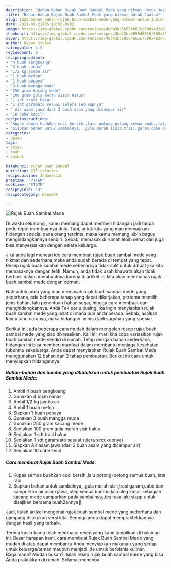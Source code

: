 ```yaml
---
description: "Bahan-bahan Rujak Buah Sambal Mede yang nikmat Untuk Jualan"
title: "Bahan-bahan Rujak Buah Sambal Mede yang nikmat Untuk Jualan"
slug: 1225-bahan-bahan-rujak-buah-sambal-mede-yang-nikmat-untuk-jualan
date: 2021-01-21T05:10:56.898Z
image: https://img-global.cpcdn.com/recipes/4bd43bc585546616/680x482cq70/rujak-buah-sambal-mede-foto-resep-utama.jpg
thumbnail: https://img-global.cpcdn.com/recipes/4bd43bc585546616/680x482cq70/rujak-buah-sambal-mede-foto-resep-utama.jpg
cover: https://img-global.cpcdn.com/recipes/4bd43bc585546616/680x482cq70/rujak-buah-sambal-mede-foto-resep-utama.jpg
author: Oscar Stokes
ratingvalue: 4.5
reviewcount: 8
recipeingredient:
- "4 buah bengkoang"
- "4 buah nanas"
- "1/2 kg jambu air"
- "1 buah melon"
- "1 buah pepaya"
- "3 buah mangga muda"
- "250 gram kacang mede"
- "100 gram gula merah sisir halus"
- "1 sdt trasi bakar"
- "1 sdt garamato sesuai selera secukupnya"
- " Air asam jawa dari 2 buah asam yang dicampur air"
- "10 cabe kecil"
recipeinstructions:
- "Kupas semua buah2an cuci bersih,,lalu potong-potong semua buah,,tata rapi"
- "Siapkan bahan untuk sambalnya,,,gula merah sisir,trasi garam,cabe dan campurkan air asam jawa,,uleg semua bumbu,lalu uleg kasar sebagian kacang mede campurkan pada sambalnya,,tes rasa lalu siapp untuk disajikan bersama buah2annya🤗"
categories:
- Resep
tags:
- rujak
- buah
- sambal

katakunci: rujak buah sambal 
nutrition: 217 calories
recipecuisine: Indonesian
preptime: "PT16M"
cooktime: "PT37M"
recipeyield: "3"
recipecategory: Dessert

---
```



![Rujak Buah Sambal Mede](https://img-global.cpcdn.com/recipes/4bd43bc585546616/680x482cq70/rujak-buah-sambal-mede-foto-resep-utama.jpg)

Di waktu  sekarang , kamu memang dapat membeli hidangan jadi tanpa perlu repot membuatnya dulu. Tapi, untuk kita yang mau menyajikan hidangan special pada orang tercinta, maka kamu memang lebih bagus menghidangkannya sendiri. Sebab, memasak di rumah lebih sehat dan juga bisa menyesuaikan dengan selera keluarga.

Jika anda lagi mencari ide cara membuat rujak buah sambal mede yang nikmat dan sederhana,maka anda sudah berada di tempat yang tepat. Resep rujak buah sambal mede  sebenarnya tidak sulit untuk dibuat jika kita memasaknya dengan teliti. Namun, anda tidak usah khawatir akan tidak berhasil dalam membuatnya 
karena di artikel ini kita akan membahas rujak buah sambal mede dengan cermat.  



Nah untuk anda yang mau memasak rujak buah sambal mede yang sederhana, ada beberapa tahap yang dapat dikerjakan, pertama memilih jenis bahan, lalu penentuan bahan segar, hingga cara membuat dan menghidangkannya. Anda Tak perlu pusing jika ingin menyiapkan rujak buah sambal mede yang lezat di mana pun anda berada. Sebab, asalkan kamu  tahu caranya, maka hidangan ini bisa jadi suguhan yang spesial.

Berikut ini, ada beberapa cara mudah dalam mengolah resep rujak buah sambal mede yang siap dikreasikan. Kali ini, mari kita coba variasikan rujak buah sambal mede sendiri di rumah. Tetap dengan bahan sederhana, hidangan ini bisa memberi manfaat dalam membantu menjaga kesehatan tubuhmu sekeluarga. Anda dapat menyiapkan Rujak Buah Sambal Mede menggunakan 12 bahan dan 2 tahap pembuatan. Berikut ini cara untuk menyiapkan hidangannya.

<!--inarticleads1-->

##### Bahan-bahan dan bumbu yang dibutuhkan untuk pembuatan Rujak Buah Sambal Mede:

1. Ambil 4 buah bengkoang
1. Gunakan 4 buah nanas
1. Ambil 1/2 kg jambu air
1. Ambil 1 buah melon
1. Siapkan 1 buah pepaya
1. Gunakan 3 buah mangga muda
1. Gunakan 250 gram kacang mede
1. Sediakan 100 gram gula merah sisir halus
1. Sediakan 1 sdt trasi bakar
1. Sediakan 1 sdt garam(ato sesuai selera secukupnya)
1. Siapkan  Air asam jawa (dari 2 buah asam yang dicampur air)
1. Sediakan 10 cabe kecil




<!--inarticleads2-->

##### Cara membuat Rujak Buah Sambal Mede:

1. Kupas semua buah2an cuci bersih,,lalu potong-potong semua buah,,tata rapi
1. Siapkan bahan untuk sambalnya,,,gula merah sisir,trasi garam,cabe dan campurkan air asam jawa,,uleg semua bumbu,lalu uleg kasar sebagian kacang mede campurkan pada sambalnya,,tes rasa lalu siapp untuk disajikan bersama buah2annya🤗




Jadi, itulah artikel mengenai  rujak buah sambal mede  yang sederhana dan gampang dilakukan versi kita. Semoga anda dapat mempraktekkannya dengan hasil yang terbaik. 

Terima kasih kamu telah membaca resep yang kami tampilkan di halaman ini. Besar harapan kami, cara membuat  Rujak Buah Sambal Mede yang mudah di atas dapat membantu Anda menyiapkan makanan yang sedap untuk keluarga/teman maupun menjadi ide untuk berbisnis kuliner. Bagaimana? Mudah bukan? Itulah resep rujak buah sambal mede yang bisa Anda praktikkan di rumah. Selamat mencoba!

